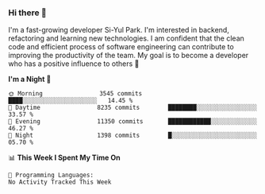 ### Hi there 👋


I'm a fast-growing developer Si-Yul Park. I'm interested in backend, refactoring and learning new technologies. I am confident that the clean code and efficient process of software engineering can contribute to improving the productivity of the team. My goal is to become a developer who has a positive influence to others 🔭

<!--START_SECTION:waka-->
**I'm a Night 🦉** 

```text
🌞 Morning                3545 commits        ████░░░░░░░░░░░░░░░░░░░░░   14.45 % 
🌆 Daytime                8235 commits        ████████░░░░░░░░░░░░░░░░░   33.57 % 
🌃 Evening                11350 commits       ████████████░░░░░░░░░░░░░   46.27 % 
🌙 Night                  1398 commits        █░░░░░░░░░░░░░░░░░░░░░░░░   05.70 % 
```


📊 **This Week I Spent My Time On** 

```text
💬 Programming Languages: 
No Activity Tracked This Week
```


<!--END_SECTION:waka-->
